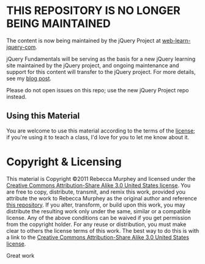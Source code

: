 # THIS REPOSITORY IS NO LONGER BEING MAINTAINED

The content is now being maintained by the jQuery Project at [web-learn-jquery-com](https://github.com/jquery/web-learn-jquery-com).


jQuery Fundamentals will be serving as the basis for a new jQuery learning site
maintained by the jQuery project, and ongoing maintenance and support for this
content will transfer to the jQuery project. For more details, see my [blog
post](http://blog.rebeccamurphey.com/the-future-of-jquery-fundamentals-and-a-confe).

Please do not open issues on this repo; use the new jQuery Project repo instead.

## Using this Material ##

You are welcome to use this material according to the terms of the
[license](http://creativecommons.org/licenses/by-sa/3.0/us/); if
you're using it to teach a class, I'd love for you to let me know about it.

# Copyright & Licensing #

This material is Copyright &copy;2011 Rebecca Murphey and licensed under the
[Creative Commons Attribution-Share Alike 3.0 United States
license](http://creativecommons.org/licenses/by-sa/3.0/us/). You are free to
copy, distribute, transmit, and remix this work, provided you attribute the
work to Rebecca Murphey as the original author and reference [this
repository](http://github.com/rmurphey/jqfundamentals). If you alter,
transform, or build upon this work, you may distribute the resulting work only
under the same, similar or a compatible license. Any of the above conditions
can be waived if you get permission from the copyright holder. For any reuse or
distribution, you must make clear to others the license terms of this work. The
best way to do this is with a link to the [Creative Commons Attribution-Share
Alike 3.0 United States
license](http://creativecommons.org/licenses/by-sa/3.0/us/).

Great work
